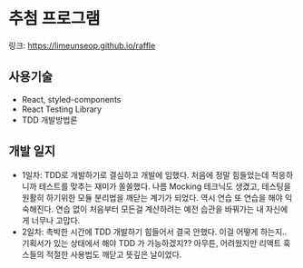 # 추첨 프로그램

링크: https://limeunseop.github.io/raffle

## 사용기술

- React, styled-components
- React Testing Library
- TDD 개발방법론

## 개발 일지

- 1일차: TDD로 개발하기로 결심하고 개발에 임했다. 처음에 정말 힘들었는데 적응하니까 테스트를 맞추는 재미가 쏠쏠했다. 나름 Mocking 테크닉도 생겼고, 테스팅을 원활히 하기위한 모듈 분리법을 깨닫는 계기가 되었다. 역시 연습 또 연습을 해야 익숙해진다. 연습 없이 처음부터 모든걸 계산하려는 예전 습관을 바꿔가는 내 자신에게 너무나 고맙다.
- 2일차: 촉박한 시간에 TDD 개발하기 힘들어서 결국 안했다. 이걸 어떻게 하는지.. 기획서가 있는 상태에서 해야 TDD 가 가능하겠지?? 아무튼, 어려웠지만 리액트 훅스들의 적절한 사용법도 깨닫고 뜻깊은 날이었다.
